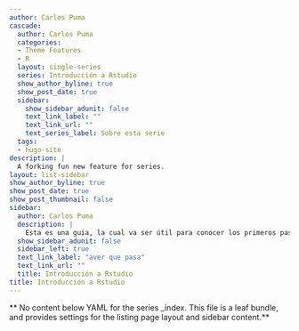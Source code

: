 ```yaml
---
author: Carlos Puma
cascade:
  author: Carlos Puma
  categories:
  - Theme Features
  - R
  layout: single-series
  series: Introducción a Rstudio
  show_author_byline: true
  show_post_date: true
  sidebar:
    show_sidebar_adunit: false
    text_link_label: ""
    text_link_url: ""
    text_series_label: Sobre esta serie
  tags:
  - hugo-site
description: |
  A forking fun new feature for series.
layout: list-sidebar
show_author_byline: true
show_post_date: true
show_post_thumbnail: false
sidebar:
  author: Carlos Puma
  description: |
    Esta es una guia, la cual va ser útil para conocer los primeros pasos que se deben tomar en cuenta para poder utilizar Rstudio
  show_sidebar_adunit: false
  sidebar_left: true
  text_link_label: "aver que pasa"
  text_link_url: ""
  title: Introducción a Rstudio
title: Introducción a Rstudio
---
```


** No content below YAML for the series _index. This file is a leaf bundle, and provides settings for the listing page layout and sidebar content.**

